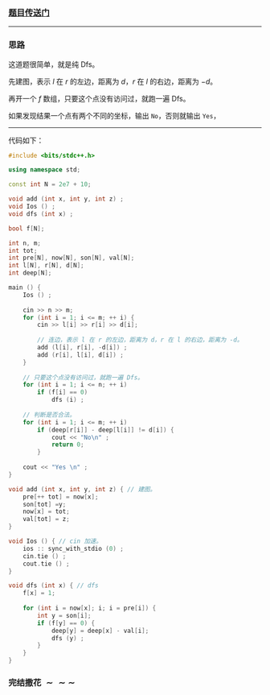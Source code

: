 ### [题目传送门](https://www.luogu.com.cn/problem/solution/AT3882)
___
### 思路

这道题很简单，就是纯 Dfs。

先建图，表示 $l$ 在 $r$ 的左边，距离为 $d$，$r$ 在 $l$ 的右边，距离为 $-d$。

再开一个 $f$ 数组，只要这个点没有访问过，就跑一遍 Dfs。

如果发现结果一个点有两个不同的坐标，输出 `No`，否则就输出 `Yes`，
___

代码如下：

```cpp
#include <bits/stdc++.h> 

using namespace std;

const int N = 2e7 + 10;

void add (int x, int y, int z) ;
void Ios () ;
void dfs (int x) ;

bool f[N];

int n, m;
int tot;
int pre[N], now[N], son[N], val[N];
int l[N], r[N], d[N];
int deep[N];

main () {
	Ios () ;
	
	cin >> n >> m;
	for (int i = 1; i <= m; ++ i) {
		cin >> l[i] >> r[i] >> d[i];
		
        // 连边，表示 l 在 r 的左边，距离为 d，r 在 l 的右边，距离为 -d。
		add (l[i], r[i], -d[i]) ;
		add (r[i], l[i], d[i]) ;
	}
	
    // 只要这个点没有访问过，就跑一遍 Dfs。
	for (int i = 1; i <= n; ++ i)
		if (f[i] == 0)
			dfs (i) ;
	
    // 判断是否合法。
	for (int i = 1; i <= m; ++ i) 
		if (deep[r[i]] - deep[l[i]] != d[i]) {
			cout << "No\n" ;
			return 0; 
		}
	
	cout << "Yes \n" ;
}

void add (int x, int y, int z) { // 建图。
	pre[++ tot] = now[x];
	son[tot] =y;
	now[x] = tot;
	val[tot] = z;
}

void Ios () { // cin 加速。
	ios :: sync_with_stdio (0) ;
	cin.tie () ;
	cout.tie () ;
}

void dfs (int x) { // dfs
	f[x] = 1;
	
	for (int i = now[x]; i; i = pre[i]) {
		int y = son[i];
		if (f[y] == 0) {
			deep[y] = deep[x] - val[i];
			dfs (y) ;
		}
	}
}
```

### 完结撒花 $\sim\sim\sim$
